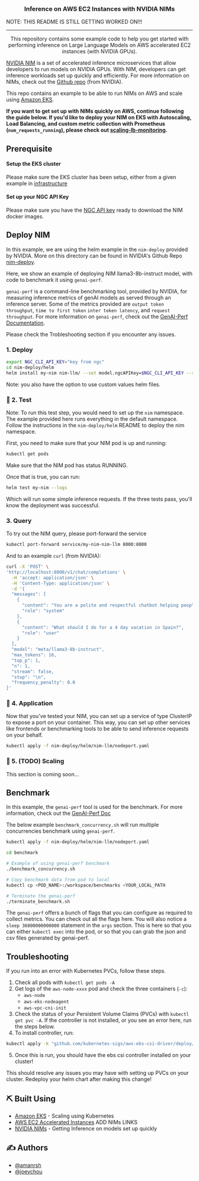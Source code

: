 <!-- <p align="center">
  <a href="" rel="noopener">
 <img width=200px height=200px src="https://i.imgur.com/6wj0hh6.jpg" alt="Project logo"></a>
</p> -->

<h3 align="center">Inference on AWS EC2 Instances with NVIDIA NIMs</h3>
NOTE: THIS README IS STILL GETTING WORKED ON!!!

---

<p align="center"> This repository contains some example code to help you get started with performing inference on Large Language Models on AWS accelerated EC2 instances (with NVIDIA GPUs). 

[NVIDIA NIM](https://developer.nvidia.com/nim) is a set of accelerated inference microservices that allow developers to run models on NVIDIA GPUs. With NIM, developers can get inference workloads set up quickly and efficiently. For more information on NIMs, check out the [Github repo](https://github.com/NVIDIA/nim-deploy/tree/main) (from NVIDIA).

This repo contains an example to be able to run NIMs on AWS and scale using [Amazon EKS](https://docs.aws.amazon.com/eks/latest/userguide/what-is-eks.html).

**If you want to get set up with NIMs quickly on AWS, continue following the guide below. If you'd like to deploy your NIM on EKS with Autoscaling, Load Balancing, and custom metric collection with Prometheus (`num_requests_running`), please check out [scaling-lb-monitoring](https://github.com/aws-samples/awsome-inference/tree/main/2.projects/nims-inference/nim-deploy/helm/scaling-lb-monitoring).**
</p>

## Prerequisite
#### Setup the EKS cluster
Please make sure the EKS cluster has been setup, either from a given example in [infrastructure](infrastructure)

#### Set up your NGC API Key
Please make sure you have the [NGC API key](https://docs.nvidia.com/ngc/gpu-cloud/ngc-user-guide/index.html#ngc-api-keys) ready to download the NIM docker images.


## Deploy NIM
In this example, we are using the helm example in the `nim-deploy` provided by NVIDIA. More on this directory can be found in NVIDIA's Github Repo [nim-deploy](https://github.com/NVIDIA/nim-deploy/tree/main). 

Here, we show an example of deploying NIM llama3-8b-instruct model, with code to benchmark it using `genai-perf`. 

`genai-perf` is a command-line benchmarking tool, provided by NVIDIA, for measuring inference metrics of genAI models as served through an inference server. Some of the metrics provided are `output token throughput`, `time to first token` `inter token latency`, and `request throughput`. For more information on `genai-perf`, check out the [GenAI-Perf Documentation](https://docs.nvidia.com/deeplearning/triton-inference-server/user-guide/docs/client/src/c%2B%2B/perf_analyzer/genai-perf/README.html).

Please check the Trobleshooting section if you encounter any issues.

### 1. Deploy
```bash
export NGC_CLI_API_KEY="key from ngc"
cd nim-deploy/helm
helm install my-nim nim-llm/ --set model.ngcAPIKey=$NGC_CLI_API_KEY --set persistence.enabled=true
```

Note: you also have the option to use custom values helm files.

### 🔧 2. Test
Note: To run this test step, you would need to set up the `nim` namespace. The example provided here runs everything in the default namespace. Follow the instructions in the `nim-deploy/helm` README to deploy the nim namespace.

First, you need to make sure that your NIM pod is up and running:
```bash
kubectl get pods
```
Make sure that the NIM pod has status RUNNING.

Once that is true, you can run:
```bash
helm test my-nim --logs
```
Which will run some simple inference requests. If the three tests pass, you'll know the deployment was successful.

### 3. Query
To try out the NIM query, please port-forward the service
```bash
kubectl port-forward service/my-nim-nim-llm 8000:8000
```

And to an example `curl` (from NVIDIA):
```bash
curl -X 'POST' \
'http://localhost:8000/v1/chat/completions' \
  -H 'accept: application/json' \
  -H 'Content-Type: application/json' \
  -d '{
  "messages": [
    {
      "content": "You are a polite and respectful chatbot helping people plan a vacation.",
      "role": "system"
    },
    {
      "content": "What should I do for a 4 day vacation in Spain?",
      "role": "user"
    }
  ],
  "model": "meta/llama3-8b-instruct",
  "max_tokens": 16,
  "top_p": 1,
  "n": 1,
  "stream": false,
  "stop": "\n",
  "frequency_penalty": 0.0
}'
```

### 🎈 4. Application
 Now that you've tested your NIM, you can set up a service of type ClusterIP to expose a port on your container. This way, you can set up other services like frontends or benchmarking tools to be able to send inference requests on your behalf.
```bash
kubectl apply -f nim-deploy/helm/nim-llm/nodeport.yaml
```

### 🚀 5. (TODO) Scaling
This section is coming soon...

## Benchmark
In this example, the `genai-perf` tool is used for the benchmark. For more information, check out the [GenAI-Perf Doc](https://docs.nvidia.com/deeplearning/triton-inference-server/user-guide/docs/client/src/c%2B%2B/perf_analyzer/genai-perf/README.html)

The below example `benchmark_concurrency.sh` will run multiple concurrencies benchmark using `genai-perf`.

```bash
kubectl apply -f nim-deploy/helm/nim-llm/nodeport.yaml

cd benchmark

# Example of using genai-perf benchmark
./benchmark_concurrency.sh

# Copy benchmark data from pod to local
kubectl cp <POD_NAME>:/workspace/benchmarks <YOUR_LOCAL_PATH

# Terminate the genai-perf
./terminate_benchmark.sh
```

The `genai-perf` offers a bunch of flags that you can configure as required to collect metrics. You can check out all the flags here. You will also notice a `sleep 36000000000000` statement in the `args` section. This is here so that you can either `kubectl exec` into the pod, or so that you can grab the json and csv files generated by genai-perf.


## Troubleshooting
If you run into an error with Kubernetes PVCs, follow these steps.

1. Check all pods with `kubectl get pods -A`
2. Get logs of the `aws-node-xxxx` pod and check the three containers (`-c`):
    * `aws-node`
    * `aws-eks-nodeagent`
    * `aws-vpc-cni-init`
3. Check the status of your Persistent Volume Claims (PVCs) with `kubectl get pvc -A`. If the controller is not installed, or you see an error here, run the steps below.
4. To install controller, run:
```bash
kubectl apply -k "github.com/kubernetes-sigs/aws-ebs-csi-driver/deploy/kubernetes/overlays/stable/?ref=release-1.27"
```
5. Once this is run, you should have the ebs csi controller installed on your cluster!

This should resolve any issues you may have with setting up PVCs on your cluster. Redeploy your helm chart after making this change!

## ⛏️ Built Using <a name = "built_using"></a>

- [Amazon EKS](https://docs.aws.amazon.com/eks/latest/userguide/what-is-eks.html) - Scaling using Kubernetes
- [AWS EC2 Accelerated Instances](https://aws.amazon.com/ec2/instance-types/)
ADD NIMs LINKS
- [NVIDIA NIMs](https://github.com/NVIDIA/nim-deploy/tree/main) - Getting Inference on models set up quickly 

## ✍️ Authors <a name = "authors"></a>

- [@amanrsh](https://github.com/amanshanbhag)
- [@joeychou](https://github.com/JoeyTPChou) 

